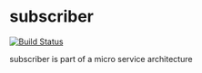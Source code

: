 # subscriber

[![Build Status](https://travis-ci.org/clebi/subscriber.svg?branch=master)](https://travis-ci.org/clebi/subscriber)

subscriber is part of a micro service architecture
